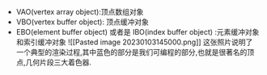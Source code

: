 - VAO(vertex array object):顶点数组对象
- VBO(vertex buffer object): 顶点缓冲对象
- EBO(element buffer object) 或者是 IBO(index buffer object) :元素缓冲对象和索引缓冲对象
![[Pasted image 20230103145000.png]]
这张照片说明了一个典型的渲染过程,其中蓝色的部分是我们可编程的部分,也就是很著名的顶点,几何片段三大着色器.